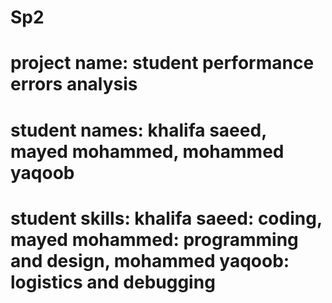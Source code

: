 # Sp2
# project name: student performance errors analysis
# student names: khalifa saeed, mayed mohammed, mohammed yaqoob
# student skills: khalifa saeed: coding, mayed mohammed: programming and design, mohammed yaqoob: logistics and debugging
